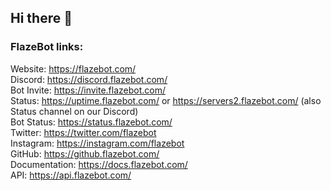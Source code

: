 ## Hi there 👋

<!--

**Here are some ideas to get you started:**

🙋‍♀️ A short introduction - what is your organization all about?
🌈 Contribution guidelines - how can the community get involved?
👩‍💻 Useful resources - where can the community find your docs? Is there anything else the community should know?
🍿 Fun facts - what does your team eat for breakfast?
🧙 Remember, you can do mighty things with the power of [Markdown](https://docs.github.com/github/writing-on-github/getting-started-with-writing-and-formatting-on-github/basic-writing-and-formatting-syntax)
-->
### FlazeBot links:  
Website:  https://flazebot.com/  
Discord: https://discord.flazebot.com/  
Bot Invite: https://invite.flazebot.com/  
Status:  https://uptime.flazebot.com/ or https://servers2.flazebot.com/ (also Status channel on our Discord)  
Bot Status: https://status.flazebot.com/  
Twitter: https://twitter.com/flazebot  
Instagram: https://instagram.com/flazebot  
GitHub: https://github.flazebot.com/  
Documentation: https://docs.flazebot.com/  
API: https://api.flazebot.com/  
